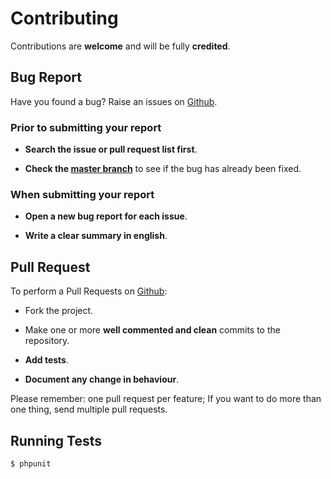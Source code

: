 # Contributing

Contributions are **welcome** and will be fully **credited**.

## Bug Report

Have you found a bug? Raise an issues on [Github](https://github.com/comodojo/cache/issues).

### Prior to submitting your report

- **Search the issue or pull request list first**.

- **Check the [master branch](https://github.com/comodojo/cache)** to see if the bug has already been fixed.

### When submitting your report

- **Open a new bug report for each issue**.

- **Write a clear summary in english**.

## Pull Request

To perform a Pull Requests on [Github](https://github.com/comodojo/cache/pulls):

- Fork the project.

- Make one or more **well commented and clean** commits to the repository.

- **Add tests**.

- **Document any change in behaviour**.

Please remember: one pull request per feature; If you want to do more than one thing, send multiple pull requests.

## Running Tests

``` bash
$ phpunit
```
